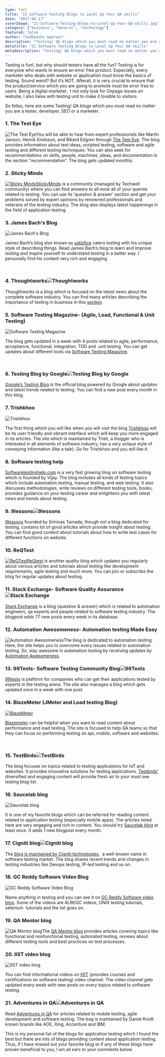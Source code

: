```yaml
---
type: fuel
title: "21 Software Testing Blogs to Level Up Your QA skills"
date: "2017-04-17"
coverImage: "21-Software-Testing-Blogs-to-Level-Up-Your-QA-skills.jpg"
category: ["business", "General", "technology"]
featured: false 
author: "Sudhanshu Agarwal"
description: "Testing/ QA blogs which you must read no matter you are a tester, developer, SEO or a marketer."
metatitle: "21 Software Testing Blogs to Level Up Your QA skills"
metadescription: "Testing/ QA blogs which you must read no matter you are a tester, developer, SEO or a marketer."
---
```


Testing is fun!, but why should testers have all the fun? Testing is for everyone who wants to ensure an error free product. Especially, every marketer who deals with website or application must know the basics of testing. Sound weird? But it’s NOT. Afterall, it is very crucial to ensure that the product/service which you are going to promote must be error free to users. Being a digital marketer,  I not only look for Onpage issues on website, I also liaise with testing unit to make it lovable to visitors. 

So fellas, here are some Testing/ QA blogs which you must read no matter you are a tester, developer, SEO or a marketer.

### **1\. The Test Eye**

![The Test Eye](the-test-eye.png?ver=1553881376)You will be able to hear from expert professionals like Martin Janson, Henrik Emilsson, and Rikard Edgren through [The Test Eye](http://thetesteye.com/blog/). The blog provides information about test ideas, scripted testing, software and agile testing and different testing techniques. You can also seek for recommendations on skills, people, machines ,ideas, and documentation in the section “recommendation”. The blog gets updated monthly.

### **2\. Sticky Minds**

[![Sticky Minds](Sticky-minds.png?ver=1553881376)StickyMinds](https://www.stickyminds.com/) is a community (managed by Techwell community) where you can find answers to all most all of your queries related to testing. You can use its ‘question & answer’ section and get your problems solved by expert opinions by renowned professionals and veterans of the testing industry. The blog also displays latest happenings in the field of application testing.

### **3\. James Bach's Blog**

![James Bach's Blog](James-Bach.jpg?ver=1553881376)

James Bach’s blog also known as [satisfice](http://www.satisfice.com/blog) caters testing with his unique style of describing things. Read James Bach’s blog to learn and improve testing and inspire yourself to understand testing in a better way. I personally find his content very rich and engaging.

 

### **4\. Thoughtworks![Thoughtworks](thoughtworks.png?ver=1553881376)**

Thoughtworks is a blog which is focused on the latest news about the complete software industry. You can find many articles describing the importance of testing in business in this [section](https://www.thoughtworks.com/software-testing).

### **5\. Software Testing Magazine- (Agile, Load, Functional & Unit Testing)**

![ Software Testing Magazine](Software-Testing-Magazine.jpg?ver=1553881376)

The blog gets updated in a week with 4 posts related to agile, performance, acceptance, functional, integration, TDD and  unit testing. You can get updates about different tools via [Software Testing Magazine](http://www.softwaretestingmagazine.com/).

 

### **6\. Testing Blog** **by Google![Testing Blog by Google](Google’s-Testing-Blog.jpg?ver=1553881376)**

[Google’s Testing Blog](http://googletesting.blogspot.com/) is the official blog powered by Google about updates and latest trends related to testing. You can find a new post every month in this blog.

### **7\. Trishkhoo**

![Trishkhoo](trishkhoo.jpg?ver=1553881376)

The first thing which you will like when you will visit the blog [Trishkhoo](http://trishkhoo.com/blog/) will be its user friendly and vibrant interface which will keep you more engaged in its articles. The site which is maintained by Trish, a blogger who is interested in all elements of software industry, has a very unique style of conveying information (like a tale). Go for Trishkhoo and you will like it.

### **8\. Software testing help**

[Softwaretestinghelp.com](http://www.softwaretestinghelp.com/) is a very fast growing blog on software testing which is founded by Vijay. The blog includes all kinds of testing topics which include automation testing, manual testing, and web testing. It also discusses methodologies, write reviews on different testing tools, books, provides guidance on your testing career and enlightens you with latest news and trends about testing.

### **9\. 9lessons![9lessons](9lessons.png?ver=1553881376)**

[9lessons](http://www.9lessons.info/) founded by Srinivas Tamada, though not a blog dedicated for testing, contains lot of good articles which provide insight about testing. You can find good content about tutorials about how to write test cases for different functions on website.

### **10\. ReQTest**

[![ReQTest](ReQTest.png?ver=1553881376)ReQtest](http://reqtest.com/blog/) is another quality blog which updates you regularly about various articles and tutorials about testing like development requirements, agile testing and much more. You can join or subscribe the blog for regular updates about testing.

### **11\. Stack Exchange- Software Quality Assurance![Stack Exchange](Stack-Exchange.png?ver=1553881376)**

[Stack Exchange](https://sqa.stackexchange.com/?tab=hot) is a blog (question & answer) which is related to automation engineers, qa experts and people related to software testing industry. The blogpost adds 77 new posts every week in its database.

### **12\. Automation Awesomeness- Automation testing Made Easy**

![Automation Awesomeness](Automation-Awesomeness.jpg?ver=1553881376)The blog is dedicated to automation testing. Here, the site helps you to overcome every issues related to automation testing. So, stay awesome in automation testing by receiving updates by [Automation Awesomeness](https://www.joecolantonio.com/).

### **13\. 99Tests- Software Testing Community Blog![99Tests](99Tests.png?ver=1553881376)**

[99tests](http://blog.99tests.com/) is platform for companies who can get their applications tested by experts in the testing arena. The site also manages a blog which gets updated once in a week with one post.

### **14\. BlazeMeter (JMeter and Load testing Blog)**

[![BlazeMeter ](BlazeMeter.png?ver=1553881376)](https://www.blazemeter.com/blog)

[Blazemeter](https://www.blazemeter.com/blog) can be helpful when you want to read content about performance and load testing. The site is focused to help QA teams so that they can focus on performing testing on api, mobile, software and websites.

 

### **15\. TestBirds![TestBirds](TestBirds.png?ver=1553881376)**

The blog focuses on topics related to testing applications for IoT and websites. It provides innovative solutions for testing applications. [Testbirds’](http://blog.testbirds.com/) diversified and engaging content will provide fresh air to your must see testing blog list.

### **16\. Saucelab blog**

![Saucelab blog](Saucelab-blog.jpg?ver=1553881376)

It is one of my favorite blogs which can be referred for reading content related to application testing (especially mobile apps). The articles listed here are very engaging and rich in content. You should try [Saucelab blog](https://saucelabs.com/blog) at least once. It adds 1 new blogpost every month.

### **17\. Cigniti blog![Cigniti blog](Cigniti-blog.jpg?ver=1553881376)**

The [blog is maintained by Cigniti technologies](http://www.cigniti.com/blog/),  a well-known name in software testing market. The blog shares recent trends and changes in testing industries like Devops testing, IP-led testing and so on.

### **18\. GC Reddy Software Video Blog**

![GC Reddy Software Video Blog](GC-Reddy-Software-Video-Blog.jpg?ver=1553881376)

Name anything in testing and you can see it on [GC Reddy Software video blog](https://www.youtube.com/user/gcreddy7/featured). Some of the videos are ALM/QC videos, UNIX testing tutorials, selenium  tutorials and the list goes on.

### **19\. QA Mentor blog**

![QA Mentor blog](QA-Mentor-blog.png?ver=1553881376)The [QA Mentor blog](http://blog.qamentor.com/) provides articles covering topics like functional and nonfunctional testing, automated testing, reviews about different testing tools and best practices on test processes.

### **20\. IIST video blog**

![IIST video blog](IIST-video-blog.jpg?ver=1553881376)

You can find informational videos on [IIST](https://www.youtube.com/user/IISTtestingtips/feed) (provides courses and certifications on software testing) video channel. The video channel gets updated every week with new posts on every topics related to software testing.

### **21\. Adventures in QA![Adventures in QA](Adventures-in-QA.jpg?ver=1553881376)**

Read [Adventures in QA](http://adventuresinqa.com/ ) for articles related to mobile testing, agile development and software testing. The bog is maintained by Daniel Knott known brands like AOE, Xing, Accenture and IBM.

This is my personal list of the blogs for application testing which I found the best but there are lots of blogs providing content about application testing. Thus, if I have missed out your favorite blog or if any of these blogs have proven beneficial to you, I am all ears to your comments below.
